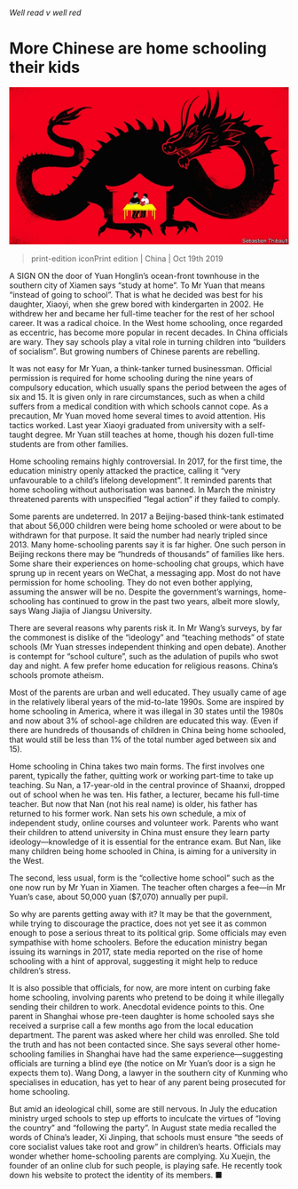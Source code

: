 ###### Well read v well red

# More Chinese are home schooling their kids 

![image](images/20191019_CND001_0.jpg) 

> print-edition iconPrint edition | China | Oct 19th 2019 

A  SIGN ON the door of Yuan Honglin’s ocean-front townhouse in the southern city of Xiamen says “study at home”. To Mr Yuan that means “instead of going to school”. That is what he decided was best for his daughter, Xiaoyi, when she grew bored with kindergarten in 2002. He withdrew her and became her full-time teacher for the rest of her school career. It was a radical choice. In the West home schooling, once regarded as eccentric, has become more popular in recent decades. In China officials are wary. They say schools play a vital role in turning children into “builders of socialism”. But growing numbers of Chinese parents are rebelling. 

It was not easy for Mr Yuan, a think-tanker turned businessman. Official permission is required for home schooling during the nine years of compulsory education, which usually spans the period between the ages of six and 15. It is given only in rare circumstances, such as when a child suffers from a medical condition with which schools cannot cope. As a precaution, Mr Yuan moved home several times to avoid attention. His tactics worked. Last year Xiaoyi graduated from university with a self-taught degree. Mr Yuan still teaches at home, though his dozen full-time students are from other families. 

Home schooling remains highly controversial. In 2017, for the first time, the education ministry openly attacked the practice, calling it “very unfavourable to a child’s lifelong development”. It reminded parents that home schooling without authorisation was banned. In March the ministry threatened parents with unspecified “legal action” if they failed to comply. 

Some parents are undeterred. In 2017 a Beijing-based think-tank estimated that about 56,000 children were being home schooled or were about to be withdrawn for that purpose. It said the number had nearly tripled since 2013. Many home-schooling parents say it is far higher. One such person in Beijing reckons there may be “hundreds of thousands” of families like hers. Some share their experiences on home-schooling chat groups, which have sprung up in recent years on WeChat, a messaging app. Most do not have permission for home schooling. They do not even bother applying, assuming the answer will be no. Despite the government’s warnings, home-schooling has continued to grow in the past two years, albeit more slowly, says Wang Jiajia of Jiangsu University. 

There are several reasons why parents risk it. In Mr Wang’s surveys, by far the commonest is dislike of the “ideology” and “teaching methods” of state schools (Mr Yuan stresses independent thinking and open debate). Another is contempt for “school culture”, such as the adulation of pupils who swot day and night. A few prefer home education for religious reasons. China’s schools promote atheism. 

Most of the parents are urban and well educated. They usually came of age in the relatively liberal years of the mid-to-late 1990s. Some are inspired by home schooling in America, where it was illegal in 30 states until the 1980s and now about 3% of school-age children are educated this way. (Even if there are hundreds of thousands of children in China being home schooled, that would still be less than 1% of the total number aged between six and 15). 

Home schooling in China takes two main forms. The first involves one parent, typically the father, quitting work or working part-time to take up teaching. Su Nan, a 17-year-old in the central province of Shaanxi, dropped out of school when he was ten. His father, a lecturer, became his full-time teacher. But now that Nan (not his real name) is older, his father has returned to his former work. Nan sets his own schedule, a mix of independent study, online courses and volunteer work. Parents who want their children to attend university in China must ensure they learn party ideology—knowledge of it is essential for the entrance exam. But Nan, like many children being home schooled in China, is aiming for a university in the West. 

The second, less usual, form is the “collective home school” such as the one now run by Mr Yuan in Xiamen. The teacher often charges a fee—in Mr Yuan’s case, about 50,000 yuan ($7,070) annually per pupil. 

So why are parents getting away with it? It may be that the government, while trying to discourage the practice, does not yet see it as common enough to pose a serious threat to its political grip. Some officials may even sympathise with home schoolers. Before the education ministry began issuing its warnings in 2017, state media reported on the rise of home schooling with a hint of approval, suggesting it might help to reduce children’s stress. 

It is also possible that officials, for now, are more intent on curbing fake home schooling, involving parents who pretend to be doing it while illegally sending their children to work. Anecdotal evidence points to this. One parent in Shanghai whose pre-teen daughter is home schooled says she received a surprise call a few months ago from the local education department. The parent was asked where her child was enrolled. She told the truth and has not been contacted since. She says several other home-schooling families in Shanghai have had the same experience—suggesting officials are turning a blind eye (the notice on Mr Yuan’s door is a sign he expects them to). Wang Dong, a lawyer in the southern city of Kunming who specialises in education, has yet to hear of any parent being prosecuted for home schooling. 

But amid an ideological chill, some are still nervous. In July the education ministry urged schools to step up efforts to inculcate the virtues of “loving the country” and “following the party”. In August state media recalled the words of China’s leader, Xi Jinping, that schools must ensure “the seeds of core socialist values take root and grow” in children’s hearts. Officials may wonder whether home-schooling parents are complying. Xu Xuejin, the founder of an online club for such people, is playing safe. He recently took down his website to protect the identity of its members. ■ 

